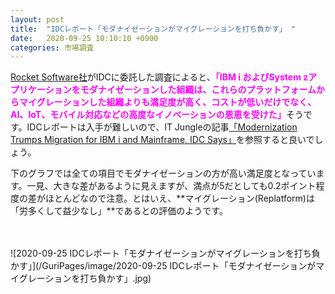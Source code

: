 ```yaml
---
layout: post
title:  "IDCレポート「モダナイゼーションがマイグレーションを打ち負かす」 "
date:   2020-09-25 10:10:10 +0900
categories: 市場調査
---
```

[Rocket Software社](https://www.rocketsoftware.com/)がIDCに委託した調査によると、<span style="color: fuchsia">**「IBM i およびSystem zアプリケーションをモダナイゼーションした組織は、これらのプラットフォームからマイグレーションした組織よりも満足度が高く、コストが低いだけでなく、AI、IoT、モバイル対応などの高度なイノベーションの恩恵を受けた」**</span>そうです。IDCレポートは入手が難しいので、IT Jungleの記事[「Modernization Trumps Migration for IBM i and Mainframe, IDC Says」](https://www.itjungle.com/2020/09/23/modernization-trumps-migration-for-ibm-i-and-mainframe-idc-says/)を参照すると良いでしょう。

下のグラフでは全ての項目でモダナイゼーションの方が高い満足度となっています。一見、大きな差があるように見えますが、満点が5だとしても0.2ポイント程度の差がほとんどなので注意。とはいえ、**マイグレーション(Replatform)は「労多くして益少なし」**であるとの評価のようです。

　

![2020-09-25 IDCレポート「モダナイゼーションがマイグレーションを打ち負かす」](/GuriPages/image/2020-09-25 IDCレポート「モダナイゼーションがマイグレーションを打ち負かす」.jpg)
